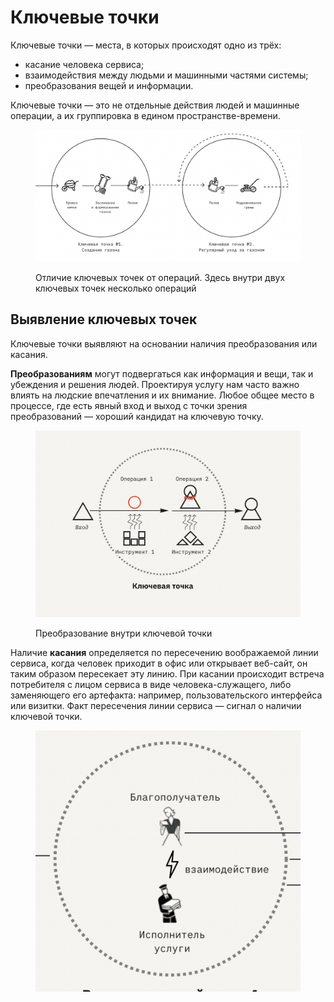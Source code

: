 # Ключевые точки

Ключевые точки — места, в которых происходят одно из трёх:

* касание человека сервиса;
* взаимодействия между людьми и машинными частями системы;
* преобразования вещей и информации.

Ключевые точки — это не отдельные действия людей и машинные операции, а их группировка в едином пространстве-времени.

<figure><img src="../../.gitbook/assets/image (3).png" alt=""><figcaption><p>Отличие ключевых точек от операций. Здесь внутри двух ключевых точек несколько операций</p></figcaption></figure>

## Выявление ключевых точек

Ключевые точки выявляют на основании наличия преобразования или касания.&#x20;

**Преобразованиям** могут подвергаться как информация и вещи, так и убеждения и решения людей. Проектируя услугу нам часто важно влиять на людские впечатления и их внимание. Любое общее место в процессе, где есть явный вход и выход с точки зрения преобразований — хороший кандидат на ключевую точку.&#x20;

<figure><img src="../../.gitbook/assets/image (1).png" alt=""><figcaption><p>Преобразование внутри ключевой точки</p></figcaption></figure>

Наличие **касания** определяется по пересечению воображаемой линии сервиса, когда человек приходит в офис или открывает веб-сайт, он таким образом пересекает эту линию. При касании происходит встреча потребителя с лицом сервиса в виде человека-служащего, либо заменяющего его артефакта: например, пользовательского интерфейса или визитки. Факт пересечения линии сервиса — сигнал о наличии ключевой точки.

<figure><img src="../../.gitbook/assets/image (2).png" alt=""><figcaption></figcaption></figure>


